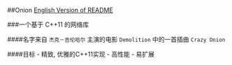 ##Onion
[English Version of README](./README.en.md)

###一个基于 C++11 的网络库

####名字来自 `杰克－吉伦哈尔` 主演的电影 `Demolition` 中的一首插曲 `Crazy Onion`

####目标
	- 精致, 优雅的C++11实现
	- 高性能
	- 易扩展
